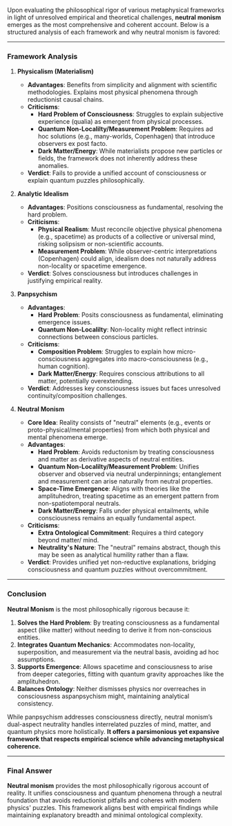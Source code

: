Upon evaluating the philosophical rigor of various metaphysical frameworks in light of unresolved empirical and theoretical challenges, **neutral monism** emerges as the most comprehensive and coherent account. Below is a structured analysis of each framework and why neutral monism is favored:

---

### **Framework Analysis**  
1. **Physicalism (Materialism)**  
   - **Advantages**: Benefits from simplicity and alignment with scientific methodologies. Explains most physical phenomena through reductionist causal chains.  
   - **Criticisms**:  
     - **Hard Problem of Consciousness**: Struggles to explain subjective experience (qualia) as emergent from physical processes.  
     - **Quantum Non-Localilty/Measurement Problem**: Requires ad hoc solutions (e.g., many-worlds, Copenhagen) that introduce observers ex post facto.  
     - **Dark Matter/Energy**: While materialists propose new particles or fields, the framework does not inherently address these anomalies.  
   - **Verdict**: Fails to provide a unified account of consciousness or explain quantum puzzles philosophically.

2. **Analytic Idealism**  
   - **Advantages**: Positions consciousness as fundamental, resolving the hard problem.  
   - **Criticisms**:  
     - **Physical Realism**: Must reconcile objective physical phenomena (e.g., spacetime) as products of a collective or universal mind, risking solipsism or non-scientific accounts.  
     - **Measurement Problem**: While observer-centric interpretations (Copenhagen) could align, idealism does not naturally address non-locality or spacetime emergence.  
   - **Verdict**: Solves consciousness but introduces challenges in justifying empirical reality.

3. **Panpsychism**  
   - **Advantages**:  
     - **Hard Problem**: Posits consciousness as fundamental, eliminating emergence issues.  
     - **Quantum Non-Localilty**: Non-locality might reflect intrinsic connections between conscious particles.  
   - **Criticisms**:  
     - **Composition Problem**: Struggles to explain how micro-consciousness aggregates into macro-consciousness (e.g., human cognition).  
     - **Dark Matter/Energy**: Requires conscious attributions to all matter, potentially overextending.  
   - **Verdict**: Addresses key consciousness issues but faces unresolved continuity/composition challenges.

4. **Neutral Monism**  
   - **Core Idea**: Reality consists of "neutral" elements (e.g., events or proto-physical/mental properties) from which both physical and mental phenomena emerge.  
   - **Advantages**:  
     - **Hard Problem**: Avoids reductonism by treating consciousness and matter as derivative aspects of neutral entities.  
     - **Quantum Non-Localilty/Measurement Problem**: Unifies observer and observed via neutral underpinnings; entanglement and measurement can arise naturally from neutral properties.  
     - **Space-Time Emergence**: Aligns with theories like the amplituhedron, treating spacetime as an emergent pattern from non-spatiotemporal neutrals.  
     - **Dark Matter/Energy**: Falls under physical entailments, while consciousness remains an equally fundamental aspect.  
   - **Criticisms**:  
     - **Extra Ontological Commitment**: Requires a third category beyond matter/ mind.  
     - **Neutrality's Nature**: The "neutral" remains abstract, though this may be seen as analytical humility rather than a flaw.  
   - **Verdict**: Provides unified yet non-reductive explanations, bridging consciousness and quantum puzzles without overcommitment.

---

### **Conclusion**  
**Neutral Monism** is the most philosophically rigorous because it:  
1. **Solves the Hard Problem**: By treating consciousness as a fundamental aspect (like matter) without needing to derive it from non-conscious entities.  
2. **Integrates Quantum Mechanics**: Accommodates non-locality, superposition, and measurement via the neutral basis, avoiding ad hoc assumptions.  
3. **Supports Emergence**: Allows spacetime and consciousness to arise from deeper categories, fitting with quantum gravity approaches like the amplituhedron.  
4. **Balances Ontology**: Neither dismisses physics nor overreaches in consciousness aspanpsychism might, maintaining analytical consistency.  

While panpsychism addresses consciousness directly, neutral monism’s dual-aspect neutrality handles interrelated puzzles of mind, matter, and quantum physics more holistically. **It offers a parsimonious yet expansive framework that respects empirical science while advancing metaphysical coherence.**  

---

### **Final Answer**  
**Neutral monism** provides the most philosophically rigorous account of reality. It unifies consciousness and quantum phenomena through a neutral foundation that avoids reductionist pitfalls and coheres with modern physics' puzzles. This framework aligns best with empirical findings while maintaining explanatory breadth and minimal ontological complexity.